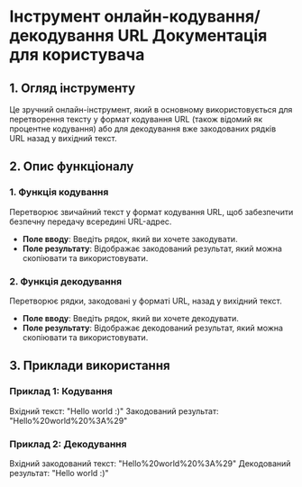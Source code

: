 # Інструмент онлайн-кодування/декодування URL Документація для користувача

## 1. Огляд інструменту
Це зручний онлайн-інструмент, який в основному використовується для перетворення тексту у формат кодування URL (також відомий як процентне кодування) або для декодування вже закодованих рядків URL назад у вихідний текст.

## 2. Опис функціоналу

### 1. Функція кодування
Перетворює звичайний текст у формат кодування URL, щоб забезпечити безпечну передачу всередині URL-адрес.
- **Поле вводу**: Введіть рядок, який ви хочете закодувати.
- **Поле результату**: Відображає закодований результат, який можна скопіювати та використовувати.

### 2. Функція декодування
Перетворює рядки, закодовані у форматі URL, назад у вихідний текст.
- **Поле вводу**: Введіть рядок, який ви хочете декодувати.
- **Поле результату**: Відображає декодований результат, який можна скопіювати та використовувати.

## 3. Приклади використання

### Приклад 1: Кодування
Вхідний текст: "Hello world :)"
Закодований результат: "Hello%20world%20%3A%29"

### Приклад 2: Декодування
Вхідний закодований текст: "Hello%20world%20%3A%29"
Декодований результат: "Hello world :)"
